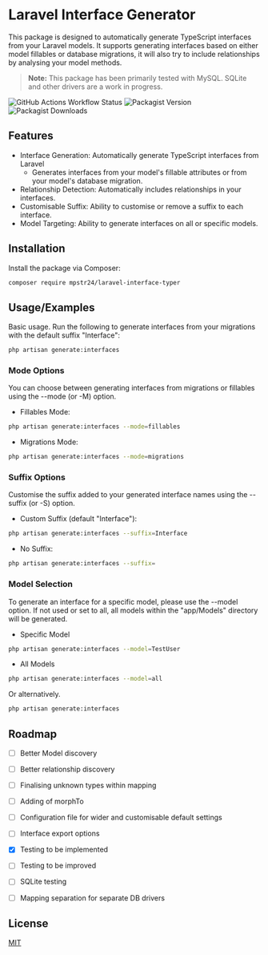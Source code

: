 
# Laravel Interface Generator

This package is designed to automatically generate TypeScript interfaces from your Laravel models. It supports generating interfaces based on either model fillables or database migrations, it will also try to include relationships by analysing your model methods.

> **Note:** This package has been primarily tested with MySQL. SQLite and other drivers are a work in progress.

![GitHub Actions Workflow Status](https://img.shields.io/github/actions/workflow/status/mpstr24/laravel-interface-generator/run-tests.yml?branch=main)
![Packagist Version](https://img.shields.io/packagist/v/mpstr24/laravel-interface-generator)
![Packagist Downloads](https://img.shields.io/packagist/dt/mpstr24/laravel-interface-generator)

## Features

- Interface Generation: Automatically generate TypeScript interfaces from Laravel
    - Generates interfaces from your model's fillable attributes or from your model's database migration.
- Relationship Detection: Automatically includes relationships in your interfaces.
- Customisable Suffix: Ability to customise or remove a suffix to each interface.
- Model Targeting: Ability to generate interfaces on all or specific models.
## Installation

Install the package via Composer:

```bash
composer require mpstr24/laravel-interface-typer
```



## Usage/Examples

Basic usage.
Run the following to generate interfaces from your migrations with the default suffix "Interface":

```bash
php artisan generate:interfaces
```

### Mode Options
You can choose between generating interfaces from migrations or fillables using the --mode (or -M) option.

- Fillables Mode:
```bash
php artisan generate:interfaces --mode=fillables
```

- Migrations Mode:

```bash
php artisan generate:interfaces --mode=migrations
```

### Suffix Options
Customise the suffix added to your generated interface names using the --suffix (or -S) option.

- Custom Suffix (default "Interface"):
```bash
php artisan generate:interfaces --suffix=Interface
```

- No Suffix:
```bash
php artisan generate:interfaces --suffix=
```

### Model Selection
To generate an interface for a specific model, please use the --model option. If not used or set to all, all models within the "app/Models" directory will be generated.

- Specific Model
```bash
php artisan generate:interfaces --model=TestUser
```

- All Models

```bash
php artisan generate:interfaces --model=all
```

Or alternatively.

```bash
php artisan generate:interfaces
```
## Roadmap

- [ ] Better Model discovery
- [ ] Better relationship discovery
- [ ] Finalising unknown types within mapping
- [ ] Adding of morphTo
- [ ] Configuration file for wider and customisable default settings
- [ ] Interface export options
- [x] Testing to be implemented
- [ ] Testing to be improved
- [ ] SQLite testing
- [ ] Mapping separation for separate DB drivers


## License

[MIT](https://choosealicense.com/licenses/mit/)

